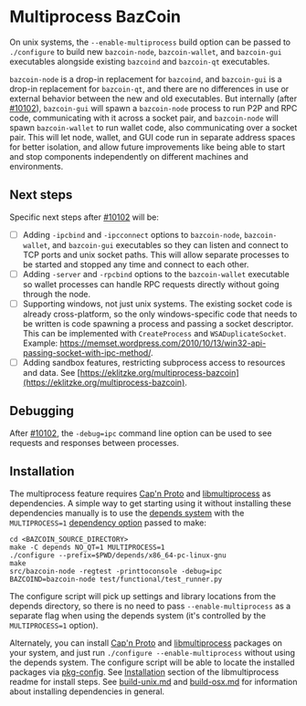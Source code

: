 # Multiprocess BazCoin

On unix systems, the `--enable-multiprocess` build option can be passed to `./configure` to build new `bazcoin-node`, `bazcoin-wallet`, and `bazcoin-gui` executables alongside existing `bazcoind` and `bazcoin-qt` executables.

`bazcoin-node` is a drop-in replacement for `bazcoind`, and `bazcoin-gui` is a drop-in replacement for `bazcoin-qt`, and there are no differences in use or external behavior between the new and old executables. But internally (after [#10102](https://github.com/bazcoin/bazcoin/pull/10102)), `bazcoin-gui` will spawn a `bazcoin-node` process to run P2P and RPC code, communicating with it across a socket pair, and `bazcoin-node` will spawn `bazcoin-wallet` to run wallet code, also communicating over a socket pair. This will let node, wallet, and GUI code run in separate address spaces for better isolation, and allow future improvements like being able to start and stop components independently on different machines and environments.

## Next steps

Specific next steps after [#10102](https://github.com/bazcoin/bazcoin/pull/10102) will be:

- [ ] Adding `-ipcbind` and `-ipcconnect` options to `bazcoin-node`, `bazcoin-wallet`, and `bazcoin-gui` executables so they can listen and connect to TCP ports and unix socket paths. This will allow separate processes to be started and stopped any time and connect to each other.
- [ ] Adding `-server` and `-rpcbind` options to the `bazcoin-wallet` executable so wallet processes can handle RPC requests directly without going through the node.
- [ ] Supporting windows, not just unix systems. The existing socket code is already cross-platform, so the only windows-specific code that needs to be written is code spawning a process and passing a socket descriptor. This can be implemented with `CreateProcess` and `WSADuplicateSocket`. Example: https://memset.wordpress.com/2010/10/13/win32-api-passing-socket-with-ipc-method/.
- [ ] Adding sandbox features, restricting subprocess access to resources and data. See [https://eklitzke.org/multiprocess-bazcoin](https://eklitzke.org/multiprocess-bazcoin).

## Debugging

After [#10102](https://github.com/bazcoin/bazcoin/pull/10102), the `-debug=ipc` command line option can be used to see requests and responses between processes.

## Installation

The multiprocess feature requires [Cap'n Proto](https://capnproto.org/) and [libmultiprocess](https://github.com/chaincodelabs/libmultiprocess) as dependencies. A simple way to get starting using it without installing these dependencies manually is to use the [depends system](../depends) with the `MULTIPROCESS=1` [dependency option](../depends#dependency-options) passed to make:

```
cd <BAZCOIN_SOURCE_DIRECTORY>
make -C depends NO_QT=1 MULTIPROCESS=1
./configure --prefix=$PWD/depends/x86_64-pc-linux-gnu
make
src/bazcoin-node -regtest -printtoconsole -debug=ipc
BAZCOIND=bazcoin-node test/functional/test_runner.py
```

The configure script will pick up settings and library locations from the depends directory, so there is no need to pass `--enable-multiprocess` as a separate flag when using the depends system (it's controlled by the `MULTIPROCESS=1` option).

Alternately, you can install [Cap'n Proto](https://capnproto.org/) and [libmultiprocess](https://github.com/chaincodelabs/libmultiprocess) packages on your system, and just run `./configure --enable-multiprocess` without using the depends system. The configure script will be able to locate the installed packages via [pkg-config](https://www.freedesktop.org/wiki/Software/pkg-config/). See [Installation](https://github.com/chaincodelabs/libmultiprocess#installation) section of the libmultiprocess readme for install steps. See [build-unix.md](build-unix.md) and [build-osx.md](build-osx.md) for information about installing dependencies in general.

